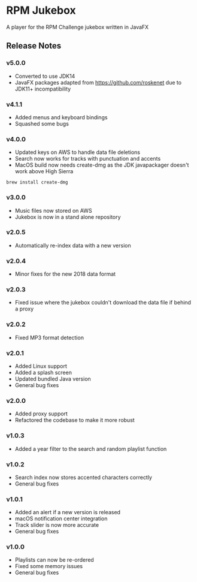 # RPM Jukebox
A player for the RPM Challenge jukebox written in JavaFX

## Release Notes

### v5.0.0

* Converted to use JDK14
* JavaFX packages adapted from https://github.com/roskenet due to JDK11+ incompatibility

### v4.1.1

* Added menus and keyboard bindings
* Squashed some bugs

### v4.0.0

* Updated keys on AWS to handle data file deletions
* Search now works for tracks with punctuation and accents
* MacOS build now needs create-dmg as the JDK javapackager doesn't work above High Sierra

```brew install create-dmg```

### v3.0.0

* Music files now stored on AWS
* Jukebox is now in a stand alone repository

### v2.0.5

* Automatically re-index data with a new version

### v2.0.4

* Minor fixes for the new 2018 data format

### v2.0.3

* Fixed issue where the jukebox couldn't download the data file if behind a proxy

### v2.0.2

* Fixed MP3 format detection

### v2.0.1

* Added Linux support
* Added a splash screen
* Updated bundled Java version
* General bug fixes

### v2.0.0

* Added proxy support
* Refactored the codebase to make it more robust

### v1.0.3

* Added a year filter to the search and random playlist function

### v1.0.2

* Search index now stores accented characters correctly
* General bug fixes

### v1.0.1

* Added an alert if a new version is released
* macOS notification center integration
* Track slider is now more accurate
* General bug fixes

### v1.0.0

* Playlists can now be re-ordered
* Fixed some memory issues
* General bug fixes
